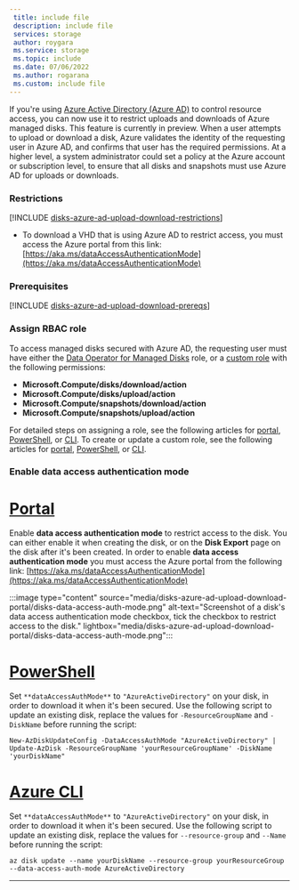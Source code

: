```yaml
---
 title: include file
 description: include file
 services: storage
 author: roygara
 ms.service: storage
 ms.topic: include
 ms.date: 07/06/2022
 ms.author: rogarana
 ms.custom: include file
---
```

If you're using [Azure Active Directory (Azure AD)](../articles/active-directory/fundamentals/active-directory-whatis.md) to control resource access, you can now use it to restrict uploads and downloads of Azure managed disks. This feature is currently in preview. When a user attempts to upload or download a disk, Azure validates the identity of the requesting user in Azure AD, and confirms that user has the required permissions. At a higher level, a system administrator could set a policy at the Azure account or subscription level, to ensure that all disks and snapshots must use Azure AD for uploads or downloads.

### Restrictions
[!INCLUDE [disks-azure-ad-upload-download-restrictions](disks-azure-ad-upload-download-restrictions.md)]
- To download a VHD that is using Azure AD to restrict access, you must access the Azure portal from this link: [https://aka.ms/dataAccessAuthenticationMode](https://aka.ms/dataAccessAuthenticationMode)

### Prerequisites
[!INCLUDE [disks-azure-ad-upload-download-prereqs](disks-azure-ad-upload-download-prereqs.md)]

### Assign RBAC role

To access managed disks secured with Azure AD, the requesting user must have either the [Data Operator for Managed Disks](../articles/role-based-access-control/built-in-roles.md#data-operator-for-managed-disks) role, or a [custom role](../articles/role-based-access-control/custom-roles-portal.md) with the following permissions: 

- **Microsoft.Compute/disks/download/action**
- **Microsoft.Compute/disks/upload/action**
- **Microsoft.Compute/snapshots/download/action**
- **Microsoft.Compute/snapshots/upload/action**

For detailed steps on assigning a role, see the following articles for [portal](../articles/role-based-access-control/role-assignments-portal.md), [PowerShell](../articles/role-based-access-control/role-assignments-powershell.md), or [CLI](../articles/role-based-access-control/role-assignments-cli.md). To create or update a custom role, see the following articles for [portal](../articles/role-based-access-control/custom-roles-portal.md), [PowerShell](../articles/role-based-access-control/role-assignments-powershell.md), or [CLI](../articles/role-based-access-control/role-assignments-cli.md).

### Enable data access authentication mode

# [Portal](#tab/azure-portal)

Enable **data access authentication mode** to restrict access to the disk. You can either enable it when creating the disk, or on the **Disk Export** page on the disk after it's been created. In order to enable **data access authentication mode** you must access the Azure portal from the following link: [https://aka.ms/dataAccessAuthenticationMode](https://aka.ms/dataAccessAuthenticationMode)

:::image type="content" source="media/disks-azure-ad-upload-download-portal/disks-data-access-auth-mode.png" alt-text="Screenshot of a disk's data access authentication mode checkbox, tick the checkbox to restrict access to the disk." lightbox="media/disks-azure-ad-upload-download-portal/disks-data-access-auth-mode.png":::

# [PowerShell](#tab/azure-powershell)

Set `**dataAccessAuthMode**` to `"AzureActiveDirectory"` on your disk, in order to download it when it's been secured. Use the following script to update an existing disk, replace the values for `-ResourceGroupName` and `-DiskName` before running the script:

```azurepowershell
New-AzDiskUpdateConfig -DataAccessAuthMode "AzureActiveDirectory" | Update-AzDisk -ResourceGroupName 'yourResourceGroupName' -DiskName 'yourDiskName"
```

# [Azure CLI](#tab/azure-cli)

Set `**dataAccessAuthMode**` to `"AzureActiveDirectory"` on your disk, in order to download it when it's been secured. Use the following script to update an existing disk, replace the values for `--resource-group` and `--Name` before running the script:

```azurecli
az disk update --name yourDiskName --resource-group yourResourceGroup --data-access-auth-mode AzureActiveDirectory
```

---